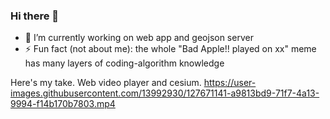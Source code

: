 
### Hi there 👋

- 🔭 I’m currently working on web app and geojson server
- ⚡ Fun fact (not about me): the whole "Bad Apple!! played on xx" meme has many layers of coding-algorithm knowledge

Here's my take. Web video player and cesium.
https://user-images.githubusercontent.com/13992930/127671141-a9813bd9-71f7-4a13-9994-f14b170b7803.mp4

<!--
**thejatmik/thejatmik** is a ✨ _special_ ✨ repository because its `README.md` (this file) appears on your GitHub profile.

Here are some ideas to get you started:

- 🌱 I’m currently learning ...
- 👯 I’m looking to collaborate on ...
- 🤔 I’m looking for help with ...
- 💬 Ask me about ...
- 📫 How to reach me: ...
- 😄 Pronouns: ...
-->

